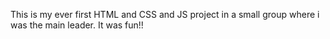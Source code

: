 This is my ever first HTML and CSS and JS project in a small group where i was the main leader. It was fun!!
